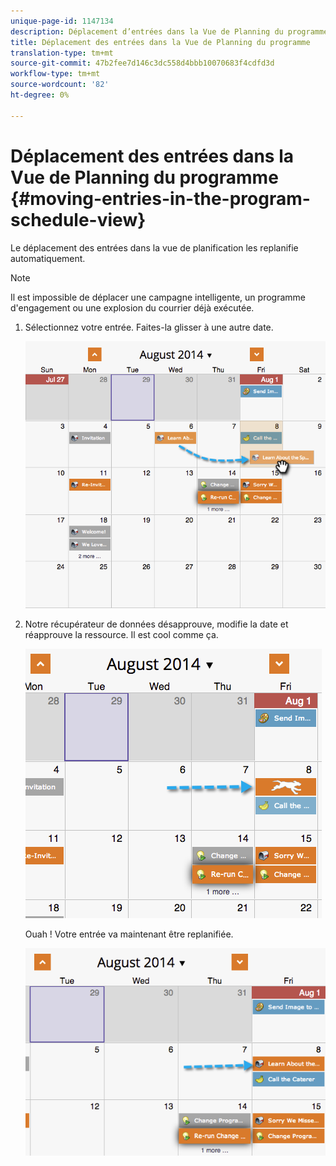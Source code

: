 ```yaml
---
unique-page-id: 1147134
description: Déplacement d’entrées dans la Vue de Planning du programme - Documents marketing - Documentation du produit
title: Déplacement des entrées dans la Vue de Planning du programme
translation-type: tm+mt
source-git-commit: 47b2fee7d146c3dc558d4bbb10070683f4cdfd3d
workflow-type: tm+mt
source-wordcount: '82'
ht-degree: 0%

---
```



# Déplacement des entrées dans la Vue de Planning du programme {#moving-entries-in-the-program-schedule-view}

Le déplacement des entrées dans la vue de planification les replanifie automatiquement.

>[!NOTE]
>
>Il est impossible de déplacer une campagne intelligente, un programme d&#39;engagement ou une explosion du courrier déjà exécutée.

1. Sélectionnez votre entrée. Faites-la glisser à une autre date.

   ![](assets/image2014-9-18-17-3a47-3a23.png)

1. Notre récupérateur de données désapprouve, modifie la date et réapprouve la ressource. Il est cool comme ça.

   ![](assets/image2014-9-18-17-3a47-3a35.png)

   Ouah ! Votre entrée va maintenant être replanifiée.

   ![](assets/image2014-9-18-17-3a49-3a19.png)


